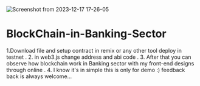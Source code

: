 ![Screenshot from 2023-12-17 17-26-05](https://github.com/pavankv241/BlockChain-in-Banking-Sector/assets/69415766/08deaf55-5c19-462f-8211-00a6a05c0fb5)
# BlockChain-in-Banking-Sector

1.Download file and setup contract in remix or any other tool deploy in testnet . 
2. in web3.js change address and abi code . 
3. After that you can observe how blockchain work in Banking sector with my front-end designs through online .
4. I know it's in simple this is only for demo :) feedback back is always welcome...
